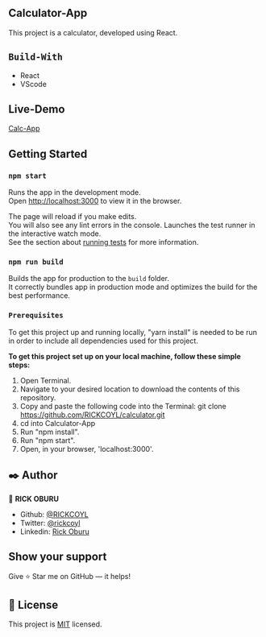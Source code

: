 ## Calculator-App

This project is a calculator, developed using React.

## `Build-With`

- React
- VScode

## Live-Demo

[Calc-App](https://boring-aryabhata-3c404c.netlify.app/)


## Getting Started

### `npm start`

Runs the app in the development mode.\
Open [http://localhost:3000](http://localhost:3000) to view it in the browser.

The page will reload if you make edits.\
You will also see any lint errors in the console.
Launches the test runner in the interactive watch mode.\
See the section about [running tests](https://facebook.github.io/create-react-app/docs/running-tests) for more information.

### `npm run build`

Builds the app for production to the `build` folder.\
It correctly bundles app in production mode and optimizes the build for the best performance.



### `Prerequisites`

To get this project up and running locally, "yarn install" is needed to be run in order to include all dependencies used for this project.

**To get this project set up on your local machine, follow these simple steps:**

1. Open Terminal.
2. Navigate to your desired location to download the contents of this repository.
3. Copy and paste the following code into the Terminal: git clone https://github.com/RICKCOYL/calculator.git
4. cd into  Calculator-App
5. Run "npm install".
6. Run "npm start".
6. Open, in your browser, 'localhost:3000'.


## ✒️  Author <a name = "author"></a>

👤 **RICK OBURU**

- Github: [@RICKCOYL](https://github.com/RICKCOYL)
- Twitter: [@rickcoyl](https://twitter.com/rickcoyl)
- Linkedin: [Rick Oburu](https://www.linkedin.com/in/rickoburu/)


## Show your support

Give ⭐ Star me on GitHub — it helps!

## 📝 License

This project is [MIT](lic.url) licensed.